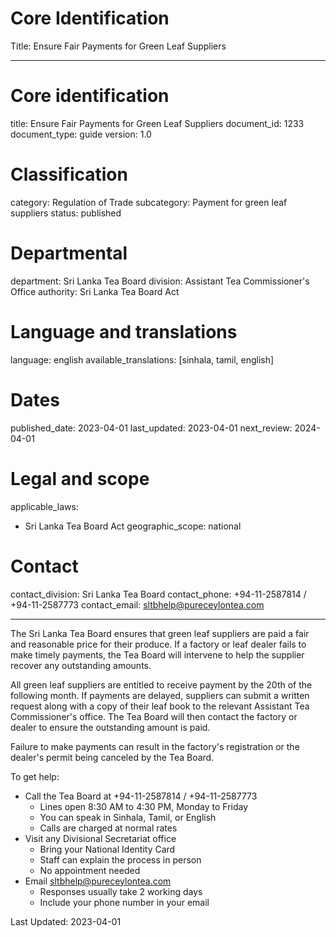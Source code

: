 # Core Identification
Title: Ensure Fair Payments for Green Leaf Suppliers

---
# Core identification
title: Ensure Fair Payments for Green Leaf Suppliers
document_id: 1233
document_type: guide
version: 1.0

# Classification
category: Regulation of Trade
subcategory: Payment for green leaf suppliers
status: published

# Departmental
department: Sri Lanka Tea Board
division: Assistant Tea Commissioner's Office
authority: Sri Lanka Tea Board Act

# Language and translations
language: english
available_translations: [sinhala, tamil, english]

# Dates
published_date: 2023-04-01
last_updated: 2023-04-01
next_review: 2024-04-01

# Legal and scope
applicable_laws:
 - Sri Lanka Tea Board Act
geographic_scope: national

# Contact
contact_division: Sri Lanka Tea Board
contact_phone: +94-11-2587814 / +94-11-2587773
contact_email: sltbhelp@pureceylontea.com

---

The Sri Lanka Tea Board ensures that green leaf suppliers are paid a fair and reasonable price for their produce. If a factory or leaf dealer fails to make timely payments, the Tea Board will intervene to help the supplier recover any outstanding amounts.

All green leaf suppliers are entitled to receive payment by the 20th of the following month. If payments are delayed, suppliers can submit a written request along with a copy of their leaf book to the relevant Assistant Tea Commissioner's office. The Tea Board will then contact the factory or dealer to ensure the outstanding amount is paid.

Failure to make payments can result in the factory's registration or the dealer's permit being canceled by the Tea Board.

To get help:
- Call the Tea Board at +94-11-2587814 / +94-11-2587773
    - Lines open 8:30 AM to 4:30 PM, Monday to Friday
    - You can speak in Sinhala, Tamil, or English
    - Calls are charged at normal rates
- Visit any Divisional Secretariat office
    - Bring your National Identity Card
    - Staff can explain the process in person
    - No appointment needed
- Email sltbhelp@pureceylontea.com
    - Responses usually take 2 working days
    - Include your phone number in your email

Last Updated: 2023-04-01